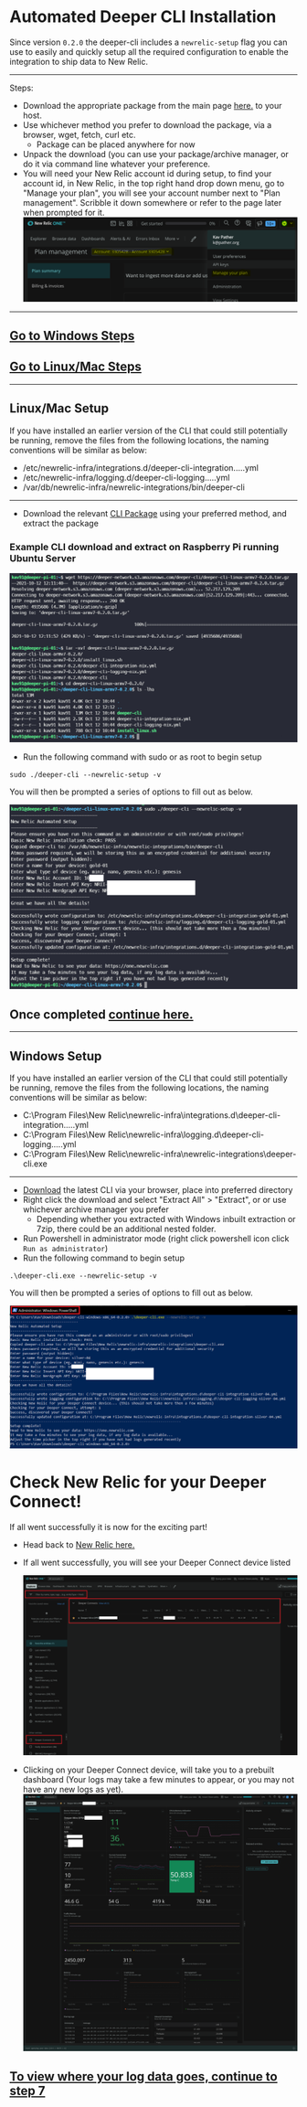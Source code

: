 # Automated Deeper CLI Installation

Since version `0.2.0` the deeper-cli includes a `newrelic-setup` flag you can use to easily and quickly setup all the required configuration to enable the integration to ship data to New Relic.

--- 

Steps:
- Download the appropriate package from the main page [here.](../README.md#deeper-cli-packages) to your host.
- Use whichever method you prefer to download the package, via a browser, wget, fetch, curl etc.
    - Package can be placed anywhere for now 
- Unpack the download (you can use your package/archive manager, or do it via command line whatever your preference.
- You will need your New Relic account id during setup, to find your account id, in New Relic, in the top right hand drop down menu, go to "Manage your plan", you will see your account number next to "Plan management". Scribble it down somewhere or refer to the page later when prompted for it.
![account id example](/images/nr-account-id.png)
---
## [Go to Windows Steps](#Windows-Setup)
## [Go to Linux/Mac Steps](#linux/mac-Setup)
---
## Linux/Mac Setup
If you have installed an earlier version of the CLI that could still potentially be running, remove the files from the following locations, the naming conventions will be similar as below:
  - /etc/newrelic-infra/integrations.d/deeper-cli-integration.....yml
  - /etc/newrelic-infra/logging.d/deeper-cli-logging.....yml
  - /var/db/newrelic-infra/newrelic-integrations/bin/deeper-cli

---
- Download the relevant [CLI Package](../README.md#deeper-cli-packages) using your preferred method, and extract the package
### Example CLI download and extract on Raspberry Pi running Ubuntu Server
  ![nix dl example](/images/deeper-cli-dl-nix2.png)

- Run the following command with sudo or as root to begin setup
```
sudo ./deeper-cli --newrelic-setup -v
```

You will then be prompted a series of options to fill out as below.

![windows setup](/images/deeper-cli-setup-nix.png)

## Once completed [continue here.](#Check-New-Relic-for-your-Deeper-Connect!)

---

## Windows Setup
If you have installed an earlier version of the CLI that could still potentially be running, remove the files from the following locations, the naming conventions will be similar as below:
  - C:\Program Files\New Relic\newrelic-infra\integrations.d\deeper-cli-integration.....yml
  - C:\Program Files\New Relic\newrelic-infra\logging.d\deeper-cli-logging.....yml
  - C:\Program Files\New Relic\newrelic-infra\newrelic-integrations\deeper-cli.exe

---


- [Download](../README.md#deeper-cli-packages) the latest CLI via your browser, place into preferred directory
- Right click the download and select "Extract All" > "Extract", or or use whichever archive manager you prefer
    - Depending whether you extracted with Windows inbuilt extraction or 7zip, there could be an additional nested folder.
- Run Powershell in administrator mode (right click powershell icon click `Run as administrator`)
- Run the following command to begin setup
```
.\deeper-cli.exe --newrelic-setup -v 
```

You will then be prompted a series of options to fill out as below.

![windows setup](/images/deeper-cli-setup-win.png)


# Check New Relic for your Deeper Connect!
If all went successfully it is now for the exciting part!

- Head back to [New Relic here.](https://one.newrelic.com/launcher/nr1-core.explorer)
- If all went successfully, you will see your Deeper Connect device listed

  ![entity explorer](/images/nr-entity-explorer-2.png)
- Clicking on your Deeper Connect device, will take you to a prebuilt dashboard (Your logs may take a few minutes to appear, or you may not have any new logs as yet).
  ![entity explorer](/images/nr-deeper-entity.png)

## [To view where your log data goes, continue to step 7](./7.view-logs.md)